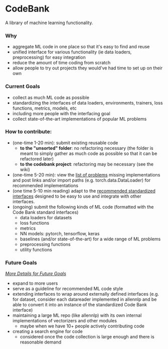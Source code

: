 # CodeBank
A library of machine learning functionality.

### Why

- aggregate ML code in one place so that it's easy to find and reuse
- unified interface for various functionality (ie data loaders, preprocessing) for easy integration
- reduce the amount of time coding from scratch
- allow people to try out projects they would've had time to set up on their own

### Current Goals

- collect as much ML code as possible
- standardizing the interfaces of data loaders, environments, trainers, loss functions, metrics, models, etc
- including more people with the interfacing goal
- collect state-of-the-art implementations of popular ML problems

### How to contribute:

- (one-time 1-20 min): submit existing reusable code
  - **to the "unsorted" folder**: no refactoring necessary (the folder is meant to simply gather as much code as possible so that it can be refactored later)
  - **to the codebank project**: refactoring may be necessary (see the wiki)
- (one-time 5-20 min): view the [list of problems](https://github.com/herougo/CodeBank/wiki/List-of-Problems) missing implementations and post links and/or import paths (e.g. torch.data.DataLoader) for recommended implementations
- (one time 5-10 min reading) adapt to the [recommended standardized interfaces](https://github.com/herougo/CodeBank/wiki) designed to be easy to use and integrate with other interfaces.
- (ongoing) submit the following kinds of ML code (formatted with the Code Bank standard interfaces)
  - data loaders for datasets
  - loss functions
  - metrics
  - NN models: pytorch, tensorflow, keras
  - baselines (and/or state-of-the-art) for a wide range of ML problems
  - preprocessing functions
  - utility functions

### Future Goals

[*More Details for Future Goals*](https://github.com/herougo/CodeBank/wiki/Future-Directions)

- expand to more users
- serve as a guideline for recommended ML code style
- extending interfaces to wrap around externally defined interfaces (e.g. for dataset, consider each datareader implemented in allennlp and be able to convert it into an instance of the standardized Code Bank interface)
- maintaining a large ML repo (like allennlp) with its own internal implementations of vectorizers and other modules
  - maybe when we have 10+ people actively contributing code
- creating a search engine for code
  - considered once the code collection is large enough and there is reasonable demand
